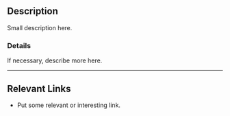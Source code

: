 ## Description

Small description here.

### Details

If necessary, describe more here.

---

## Relevant Links

- Put some relevant or interesting link.
